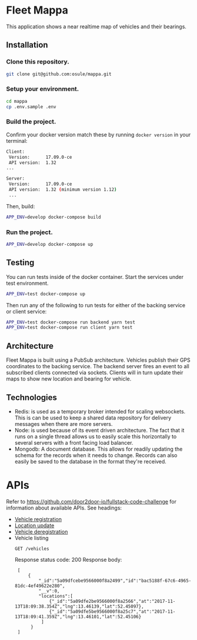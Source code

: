 # Fleet Mappa

This application shows a near realtime map of vehicles and their bearings.


## Installation
### Clone this repository.
```bash
git clone git@github.com:osule/mappa.git
```
### Setup your environment.
```bash
cd mappa
cp .env.sample .env
```
### Build the project.
Confirm your docker version match these by running `docker version` in your terminal:
```bash
Client:
 Version:      17.09.0-ce
 API version:  1.32
...

Server:
 Version:      17.09.0-ce
 API version:  1.32 (minimum version 1.12)
 ...
```
Then, build:
```bash
APP_ENV=develop docker-compose build
```
### Run the project.
```bash
APP_ENV=develop docker-compose up
```

## Testing
You can run tests inside of the docker container. Start the services under test environment.
```bash
APP_ENV=test docker-compose up
```
Then run any of the following to run tests for either of the backing service or client service:
```bash
APP_ENV=test docker-compose run backend yarn test
APP_ENV=test docker-compose run client yarn test
```

## Architecture
Fleet Mappa is built using a PubSub architecture.
Vehicles publish their GPS coordinates to the backing service. 
The backend server fires an event to all subscribed clients connected via sockets.
Clients will in turn update their maps to show new location and bearing for vehicle.

## Technologies
- Redis:
    is used as a temporary broker intended for scaling websockets. This is can be used to keep a shared
    data repository for delivery messages when there are more servers.
- Node:
    is used because of its event driven architecture. 
    The fact that it runs on a single thread allows us to easily scale this horizontally to several servers
    with a front facing load balancer.
- Mongodb:
    A document database. This allows for readily updating the schema for the records when it needs to change.
    Records can also easily be saved to the database in the format they're received.


# APIs
Refer to https://github.com/door2door-io/fullstack-code-challenge for information about available APIs.
See headings:
- [Vehicle registration](https://github.com/door2door-io/fullstack-code-challenge#vehicle-registration)
- [Location update](https://github.com/door2door-io/fullstack-code-challenge#location-update)
- [Vehicle deregistration](https://github.com/door2door-io/fullstack-code-challenge#vehicle-de-registration)
- Vehicle listing
  ```
  GET /vehicles
  ```
  Response status code: 200
  Response body:
  ```
   [
       {
           "_id":"5a09dfcebe9566000f8a2499","id":"bac5188f-67c6-4965-81dc-4ef49622e280",
           "__v":0,
           "locations":[
               {"_id":"5a09dfe2be9566000f8a2566","at":"2017-11-13T18:09:38.354Z","lng":13.46139,"lat":52.45097},
               {"_id":"5a09dfe5be9566000f8a25c7","at":"2017-11-13T18:09:41.359Z","lng":13.46101,"lat":52.45106}
            ]
        }
   ]
  ```